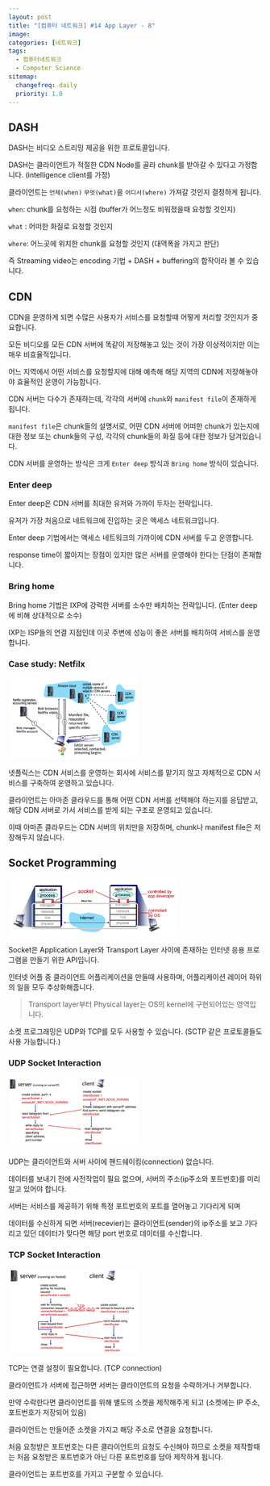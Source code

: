 ```yaml
---
layout: post
title: "[컴퓨터 네트워크] #14 App Layer - 8"
image:
categories: [네트워크]
tags: 
  - 컴퓨터네트워크
  - Computer Science
sitemap:
  changefreq: daily
  priority: 1.0
---
```


## DASH

DASH는 비디오 스트리밍 제공을 위한 프로토콜입니다.

DASH는 클라이언트가 적절한 CDN Node를 골라 chunk를 받아갈 수 있다고 가정합니다. (intelligence client를 가정)

클라이언트는 `언제(when)` `무엇(what)`을 `어디서(where)` 가져갈 것인지 결정하게 됩니다.

`when`: chunk를 요청하는 시점 (buffer가 어느정도 비워졌을때 요청할 것인지)

`what` : 어떠한 화질로 요청할 것인지

`where`: 어느곳에 위치한 chunk를 요청할 것인지 (대역폭을 가지고 판단)

즉 Streaming video는 encoding 기법 + DASH + buffering의 합작이라 볼 수 있습니다.



## CDN

CDN을 운영하게 되면 수많은 사용자가 서비스를 요청할때 어떻게 처리할 것인지가 중요합니다.

모든 비디오를 모든 CDN 서버에 똑같이 저장해놓고 있는 것이 가장 이상적이지만 이는 매우 비효율적입니다.

어느 지역에서 어떤 서비스를 요청할지에 대해 예측해 해당 지역의 CDN에 저장해놓아야 효율적인 운영이 가능합니다.

CDN 서버는 다수가 존재하는데, 각각의 서버에 `chunk`와 `manifest file`이 존재하게 됩니다.

`manifest file`은 chunk들의 설명서로, 어떤 CDN 서버에 어떠한 chunk가 있는지에 대한 정보 또는 chunk들의 구성, 각각의 chunk들의 화질 등에 대한 정보가 담겨있습니다.

CDN 서버를 운영하는 방식은 크게 `Enter deep` 방식과 `Bring home` 방식이 있습니다.

### Enter deep

Enter deep은 CDN 서버를 최대한 유저와 가까이 두자는 전략입니다.

유저가 가장 처음으로 네트워크에 진입하는 곳은 액세스 네트워크입니다.

Enter deep 기법에서는 액세스 네트워크의 가까이에 CDN 서버를 두고 운영합니다.

response time이 짧아지는 장점이 있지만 많은 서버를 운영해야 한다는 단점이 존재합니다.

### Bring home

Bring home 기법은 IXP에 강력한 서버를 소수만 배치하는 전략입니다. (Enter deep에 비해 상대적으로 소수)

IXP는 ISP들의 연결 지점인데 이곳 주변에 성능이 좋은 서버를 배치하여 서비스를 운영합니다.



### Case study: Netfilx

<img src="https://raw.githubusercontent.com/Neph3779/Blog-Image/forUpload/img/20230314165720.png" alt="image-20230314165720511" style="zoom: 25%;" />

넷플릭스는 CDN 서비스를 운영하는 회사에 서비스를 맡기지 않고 자체적으로 CDN 서비스를 구축하여 운영하고 있습니다.

클라이언트는 아마존 클라우드를 통해 어떤 CDN 서버를 선택해야 하는지를 응답받고, 해당 CDN 서버로 가서 서비스를 받게 되는 구조로 운영되고 있습니다.

이때 아마존 클라우드는 CDN 서버의 위치만을 저장하며, chunk나 manifest file은 저장해두지 않습니다.



## Socket Programming

<img src="https://raw.githubusercontent.com/Neph3779/Blog-Image/forUpload/img/20230314171504.png" alt="image-20230314171504351" style="zoom: 33%;" />

Socket은 Application Layer와  Transport Layer 사이에 존재하는 인터넷 응용 프로그램을 만들기 위한 API입니다.

인터넷 어플 중 클라이언트 어플리케이션을 만들때 사용하며, 어플리케이션 레이어 하위의 일을 모두 추상화해줍니다.

>  Transport layer부터 Physical layer는 OS의 kernel에 구현되어있는 영역입니다.



소켓 프로그래밍은 UDP와 TCP를 모두 사용할 수 있습니다. (SCTP 같은 프로토콜들도 사용 가능합니다.)



### UDP Socket Interaction

<img src="https://raw.githubusercontent.com/Neph3779/Blog-Image/forUpload/img/20230314172407.png" alt="image-20230314172407415" style="zoom: 25%;" />

UDP는 클라이언트와 서버 사이에 핸드쉐이킹(connection) 없습니다.

데이터를 보내기 전에 사전작업이 필요 없으며, 서버의 주소(ip주소와 포트번호)를 미리 알고 있어야 합니다.

서버는 서비스를 제공하기 위해 특정 포트번호의 포트를 열어놓고 기다리게 되며

데이터를 수신하게 되면 서버(recevier)는 클라이언트(sender)의 ip주소를 보고 기다리고 있던 데이터가 맞다면 해당 port 번호로 데이터를 수신합니다.



### TCP Socket Interaction

<img src="https://raw.githubusercontent.com/Neph3779/Blog-Image/forUpload/img/20230314173218.png" alt="image-20230314173218343" style="zoom: 25%;" />

TCP는 연결 설정이 필요합니다. (TCP connection)

클라이언트가 서버에 접근하면 서버는 클라이언트의 요청을 수락하거나 거부합니다.

만약 수락한다면 클라이언트를 위해 별도의 소켓을 제작해주게 되고 (소켓에는 IP 주소, 포트번호가 저장되어 있음)

클라이언트는 만들어준 소켓을 가지고 해당 주소로 연결을 요청합니다.

처음 요청받은 포트번호는 다른 클라이언트의 요청도 수신해야 하므로 소켓을 제작할때는 처음 요청받은 포트번호가 아닌 다른 포트번호를 담아 제작하게 됩니다.

클라이언트는 포트번호를 가지고 구분할 수 있습니다.

